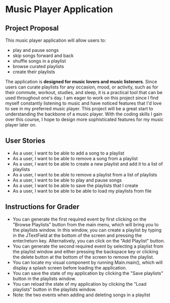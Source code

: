 # Music Player Application

## Project Proposal

This music player application will allow users to:
- play and pause songs
- skip songs forward and back
- shuffle songs in a playlist
- browse curated playlists 
- create their playlists

The application is **designed for music lovers and music
listeners**. Since users can curate playlists for any 
occasion, mood, or activity, such as for their 
commute, workout, studies, and sleep, it is a practical 
tool that can be used throughout one's day.
I am eager to work on this project since I find myself
constantly listening to music and have noticed features
that I'd love to see in my preferred music player. 
This project will be a great start to understanding 
the backbone of a music player. With the coding skills 
I gain over this course, I hope to design more 
sophisticated features for my music player later on.

## User Stories
- As a user, I want to be able to add a song to a playlist <br>
- As a user, I want to be able to remove a song from a playlist <br>
- As a user, I want to be able to create a new playlist and add it to a list of playlists <br>
- As a user, I want to be able to remove a playlist from a list of playlists <br>
- As a user, I want to be able to play and pause songs<br>
- As a user, I want to be able to save the playlists that I create<br>
- As a user, I want to be able to be able to load my playlists from file 

## Instructions for Grader

- You can generate the first required event by first clicking on the "Browse Playlists" button from the main menu, which will
 bring you to the playlists window. In this window, you can create a playlist by typing in the JTextField at the bottom of the screen 
and pressing the enter/return key. Alternatively, you can click on the "Add Playlist" button.
- You can generate the second required event by selecting a playlist from the playlist window and either pressing the backspace key or clicking the delete button 
at the bottom of the screen to remove the playlist.
- You can locate my visual component by running Main.main(), which will display a splash screen before loading the application.
- You can save the state of my application by clicking the "Save playlists" button in the playlists window.
- You can reload the state of my application by clicking the "Load playlists" button in the playlists window.
- Note: the two events when adding and deleting songs in a playlist


